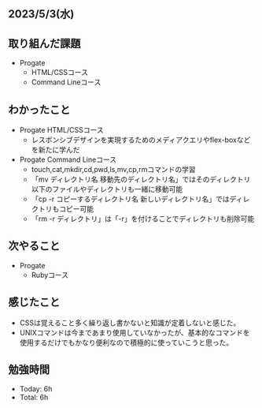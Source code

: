 ## 2023/5/3(水)

## 取り組んだ課題
- Progate
  - HTML/CSSコース
  - Command Lineコース

## わかったこと
- Progate HTML/CSSコース
  - レスポンシブデザインを実現するためのメディアクエリやflex-boxなどを新たに学んだ
- Progate Command Lineコース
  - touch,cat,mkdir,cd,pwd,ls,mv,cp,rmコマンドの学習
  - 「mv ディレクトリ名 移動先のディレクトリ名」ではそのディレクトリ以下のファイルやディレクトリも一緒に移動可能
  - 「cp -r コピーするディレクトリ名 新しいディレクトリ名」ではディレクトリもコピー可能
  - 「rm -r ディレクトリ」は「-r」を付けることでディレクトリも削除可能



## 次やること
- Progate
  - Rubyコース

## 感じたこと
- CSSは覚えること多く繰り返し書かないと知識が定着しないと感じた。
- UNIXコマンドは今まであまり使用していなかったが、基本的なコマンドを使用するだけでもかなり便利なので積極的に使っていこうと思った。

## 勉強時間
- Today: 6h
- Total: 6h